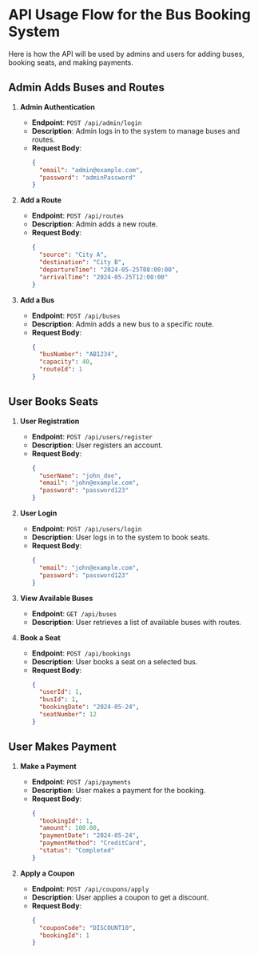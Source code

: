 ﻿# API Usage Flow for the Bus Booking System

Here is how the API will be used by admins and users for adding buses, booking seats, and making payments.

## Admin Adds Buses and Routes

1. **Admin Authentication**
    - **Endpoint**: `POST /api/admin/login`
    - **Description**: Admin logs in to the system to manage buses and routes.
    - **Request Body**:
      ```json
      {
        "email": "admin@example.com",
        "password": "adminPassword"
      }
      ```

2. **Add a Route**
    - **Endpoint**: `POST /api/routes`
    - **Description**: Admin adds a new route.
    - **Request Body**:
      ```json
      {
        "source": "City A",
        "destination": "City B",
        "departureTime": "2024-05-25T08:00:00",
        "arrivalTime": "2024-05-25T12:00:00"
      }
      ```

3. **Add a Bus**
    - **Endpoint**: `POST /api/buses`
    - **Description**: Admin adds a new bus to a specific route.
    - **Request Body**:
      ```json
      {
        "busNumber": "AB1234",
        "capacity": 40,
        "routeId": 1
      }
      ```

## User Books Seats

1. **User Registration**
    - **Endpoint**: `POST /api/users/register`
    - **Description**: User registers an account.
    - **Request Body**:
      ```json
      {
        "userName": "john_doe",
        "email": "john@example.com",
        "password": "password123"
      }
      ```

2. **User Login**
    - **Endpoint**: `POST /api/users/login`
    - **Description**: User logs in to the system to book seats.
    - **Request Body**:
      ```json
      {
        "email": "john@example.com",
        "password": "password123"
      }
      ```

3. **View Available Buses**
    - **Endpoint**: `GET /api/buses`
    - **Description**: User retrieves a list of available buses with routes.

4. **Book a Seat**
    - **Endpoint**: `POST /api/bookings`
    - **Description**: User books a seat on a selected bus.
    - **Request Body**:
      ```json
      {
        "userId": 1,
        "busId": 1,
        "bookingDate": "2024-05-24",
        "seatNumber": 12
      }
      ```

## User Makes Payment

1. **Make a Payment**
    - **Endpoint**: `POST /api/payments`
    - **Description**: User makes a payment for the booking.
    - **Request Body**:
      ```json
      {
        "bookingId": 1,
        "amount": 100.00,
        "paymentDate": "2024-05-24",
        "paymentMethod": "CreditCard",
        "status": "Completed"
      }
      ```

2. **Apply a Coupon**
    - **Endpoint**: `POST /api/coupons/apply`
    - **Description**: User applies a coupon to get a discount.
    - **Request Body**:
      ```json
      {
        "couponCode": "DISCOUNT10",
        "bookingId": 1
      }
      ```
